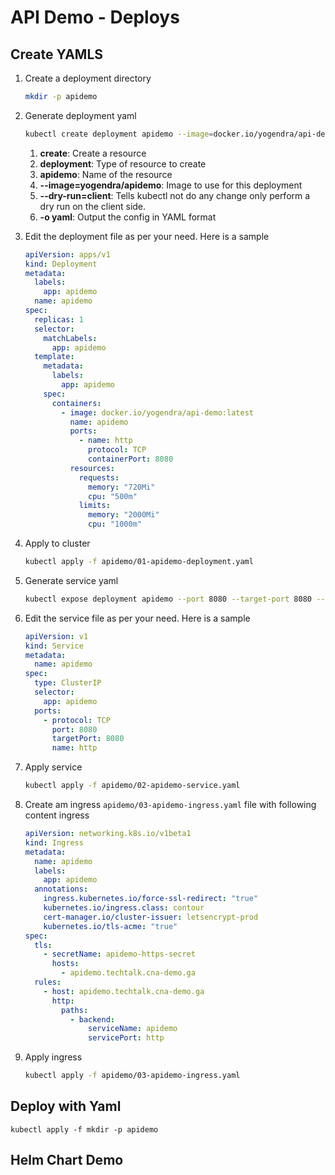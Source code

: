 # API Demo - Deploys

## Create YAMLS

1. Create a deployment directory

    ```bash
    mkdir -p apidemo
    ```

1. Generate deployment yaml

    ```bash
    kubectl create deployment apidemo --image=docker.io/yogendra/api-demo:latest --dry-run=client -o yaml > apidemo/01-apidemo-deployment.yaml
    ```

    1. **create**: Create a resource
    2. **deployment**: Type of resource to create
    3. **apidemo**: Name of the resource
    4. **--image=yogendra/apidemo**: Image to use for this deployment 
    5. **--dry-run=client**: Tells kubectl not do any change only perform a dry run on the client side.
    6. **-o yaml**: Output the config in YAML format

1. Edit the deployment file as per your need. Here is a sample

    ```yaml
    apiVersion: apps/v1
    kind: Deployment
    metadata:
      labels:
        app: apidemo
      name: apidemo
    spec:
      replicas: 1
      selector:
        matchLabels:
          app: apidemo
      template:
        metadata:
          labels:
            app: apidemo
        spec:
          containers:
            - image: docker.io/yogendra/api-demo:latest
              name: apidemo
              ports:
                - name: http
                  protocol: TCP
                  containerPort: 8080
              resources:
                requests:
                  memory: "720Mi"
                  cpu: "500m"
                limits:
                  memory: "2000Mi"
                  cpu: "1000m"
    ```

1. Apply to cluster

    ```bash
    kubectl apply -f apidemo/01-apidemo-deployment.yaml
    ```

1. Generate service yaml

    ```bash
    kubectl expose deployment apidemo --port 8080 --target-port 8080 --dry-run=client -o yaml > apidemo/02-apidemo-service.yaml
    ```

1. Edit the service file as per your need. Here is a sample

    ```yaml
    apiVersion: v1
    kind: Service
    metadata:
      name: apidemo
    spec:
      type: ClusterIP
      selector:
        app: apidemo
      ports:
        - protocol: TCP
          port: 8080
          targetPort: 8080
          name: http


    ```

1. Apply service

    ```bash
    kubectl apply -f apidemo/02-apidemo-service.yaml
    ```

1. Create am ingress `apidemo/03-apidemo-ingress.yaml` file with following content ingress

    ```yaml
    apiVersion: networking.k8s.io/v1beta1
    kind: Ingress
    metadata:
      name: apidemo
      labels:
        app: apidemo
      annotations:
        ingress.kubernetes.io/force-ssl-redirect: "true"
        kubernetes.io/ingress.class: contour
        cert-manager.io/cluster-issuer: letsencrypt-prod
        kubernetes.io/tls-acme: "true"
    spec:
      tls:
        - secretName: apidemo-https-secret
          hosts:
            - apidemo.techtalk.cna-demo.ga
      rules:
        - host: apidemo.techtalk.cna-demo.ga
          http:
            paths:
              - backend:
                  serviceName: apidemo
                  servicePort: http

    ```

1. Apply ingress

    ```bash
    kubectl apply -f apidemo/03-apidemo-ingress.yaml
    ```

## Deploy with Yaml

```
kubectl apply -f mkdir -p apidemo
```

## Helm Chart Demo
